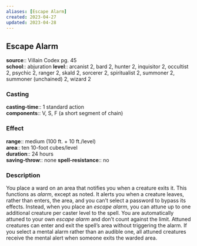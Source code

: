 ```yaml
---
aliases: [Escape Alarm]
created: 2023-04-27
updated: 2023-04-28
---
```


## Escape Alarm

**source**:: Villain Codex pg. 45  
**school**:: abjuration
**level**:: arcanist 2, bard 2, hunter 2, inquisitor 2, occultist 2, psychic 2, ranger 2, skald 2, sorcerer 2, spiritualist 2, summoner 2, summoner (unchained) 2, wizard 2

### Casting

**casting-time**:: 1 standard action  
**components**:: V, S, F (a short segment of chain)

### Effect

**range**:: medium (100 ft. + 10 ft./level)  
**area**:: ten 10-foot cubes/level  
**duration**:: 24 hours  
**saving-throw**:: none
**spell-resistance**:: no

### Description

You place a ward on an area that notifies you when a creature exits it. This functions as *alarm*, except as noted. It alerts you when a creature leaves, rather than enters, the area, and you can’t select a password to bypass its effects. Instead, when you place an *escape alarm*, you can attune up to one additional creature per caster level to the spell. You are automatically attuned to your own *escape alarm* and don’t count against the limit. Attuned creatures can enter and exit the spell’s area without triggering the alarm. If you select a mental alarm rather than an audible one, all attuned creatures receive the mental alert when someone exits the warded area.
